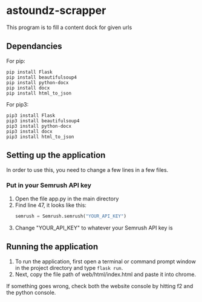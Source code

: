 # astoundz-scrapper

This program is to fill a content dock for given urls

## Dependancies

For pip:
```shell
pip install Flask
pip install beautifulsoup4
pip install python-docx
pip install docx
pip install html_to_json
```

For pip3:
```shell
pip3 install Flask
pip3 install beautifulsoup4
pip3 install python-docx
pip3 install docx
pip3 install html_to_json
```

## Setting up the application
In order to use this, you need to change a few lines in a few files.

### Put in your Semrush API key
1. Open the file app.py in the main directory
2. Find line 47, it looks like this:
    ```py
    semrush = Semrush.semrush("YOUR_API_KEY")
    ```
3. Change "YOUR_API_KEY" to whatever your Semrush API key is

## Running the application
1. To run the application, first open a terminal or command prompt window in the project directory and type ```flask run```.
2. Next, copy the file path of web/html/index.html and paste it into chrome.

If something goes wrong, check both the website console by hitting f2 and the python console.